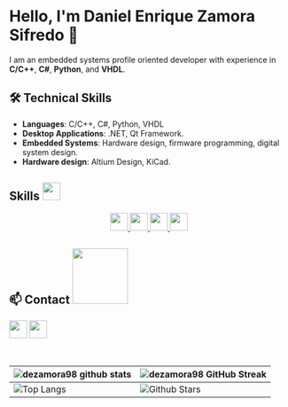 # Hello, I'm Daniel Enrique Zamora Sifredo 👋

I am an embedded systems profile oriented developer with experience in **C/C++**, **C#**, **Python**, and **VHDL**. 

## 🛠️ Technical Skills

- **Languages**: C/C++, C#, Python, VHDL
- **Desktop Applications**: .NET, Qt Framework.
- **Embedded Systems**: Hardware design, firmware programming, digital system design.
- **Hardware design**: Altium Design, KiCad.

<h2> Skills <img src = "https://media2.giphy.com/media/QssGEmpkyEOhBCb7e1/giphy.gif?cid=ecf05e47a0n3gi1bfqntqmob8g9aid1oyj2wr3ds3mg700bl&rid=giphy.gif" width = 32px> </h2>
<p align="center">
  <a href= https://github.com/dezamora98?tab=repositories&q=&type=&language=python&sort= > <img width ='32px' src ='https://raw.githubusercontent.com/rahulbanerjee26/githubAboutMeGenerator/main/icons/python.svg'> </a>
  <a href= https://github.com/dezamora98?tab=repositories&q=&type=&language=c&sort= > <img width ='32px' src ='https://raw.githubusercontent.com/rahulbanerjee26/githubAboutMeGenerator/main/icons/c.svg'> </a>
  <a href= https://github.com/dezamora98?tab=repositories&q=&type=&language=cpp&sort= > <img width ='32px' src ='https://raw.githubusercontent.com/rahulbanerjee26/githubAboutMeGenerator/main/icons/cpp.svg'> </a>
  <a href= https://github.com/dezamora98?tab=repositories&q=&type=&language=csharp&sort= > <img width ='32px' src ='https://raw.githubusercontent.com/rahulbanerjee26/githubAboutMeGenerator/main/icons/csharp.svg'> </a>
</p>



<h2> 📫 Contact <img src='https://raw.githubusercontent.com/ShahriarShafin/ShahriarShafin/main/Assets/handshake.gif' width="100px"> </h2>
<a href = 'https://www.linkedin.com/in/dezamora98/'> <img width = '32px' align= 'center' src="https://raw.githubusercontent.com/rahulbanerjee26/githubAboutMeGenerator/main/icons/linked-in-alt.svg"/></a> 
<a href = 'https://www.github.com/dezamora98'> <img width = '32px' align= 'center' src="https://raw.githubusercontent.com/rahulbanerjee26/githubAboutMeGenerator/main/icons/github.svg"/></a>
  
<br>
<br>
<br>


| ![dezamora98 github stats](https://github-readme-stats.vercel.app/api?username=dezamora98&show_icons=true&theme=tokyonight) | ![dezamora98 GitHub Streak](https://github-readme-streak-stats.herokuapp.com/?user=dezamora98&theme=tokyonight) |
| --- | --- |
| ![Top Langs](https://github-readme-stats.vercel.app/api/top-langs/?username=dezamora98&theme=tokyonight) | ![Github Stars](https://github-readme-stats.vercel.app/api?username=dezamora98&show_icons=true&locale=en&count_private=true&hide_rank=true&custom_title=My%20GitHub%20Stats&disable_animations=true&theme=tokyonight) |

<br>



